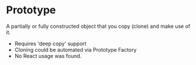 # Prototype

A partially or fully constructed object that you copy (clone) and make use of it.
- Requires 'deep copy' support
- Cloning could be automated via Prototype Factory
- No React usage was found.

